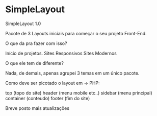 # SimpleLayout

SimpleLayout 1.0

Pacote de 3 Layouts iniciais para começar o seu projeto Front-End.

O que da pra fazer com isso?

Início de projetos.
Sites Responsivos
Sites Modernos

O que ele tem de diferente?

Nada, de demais, apenas agrupei 3 temas em um único pacote.

Como deve ser picotado o layout em -> PHP:

top (topo do site)
header (menu mobile etc..)
sidebar (menu principal)
container (conteudo)
footer (fim do site)

Breve posto mais atualizações
